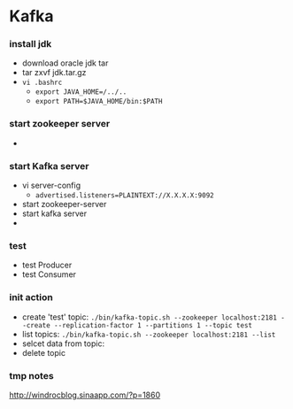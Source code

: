 # Kafka

### install jdk
- download oracle jdk tar
- tar zxvf jdk.tar.gz
- `vi .bashrc`
  - `export JAVA_HOME=/../..`
  - `export PATH=$JAVA_HOME/bin:$PATH`


### start zookeeper server
- 


### start Kafka server
- vi server-config
  - `advertised.listeners=PLAINTEXT://X.X.X.X:9092`
- start zookeeper-server
- start kafka server
-


### test 
- test Producer
- test Consumer


### init action
- create 'test' topic: `./bin/kafka-topic.sh --zookeeper localhost:2181 --create --replication-factor 1 --partitions 1 --topic test`
- list topics: `./bin/kafka-topic.sh --zookeeper localhost:2181 --list`
- selcet data from topic: 
- delete topic


### tmp notes
http://windrocblog.sinaapp.com/?p=1860

